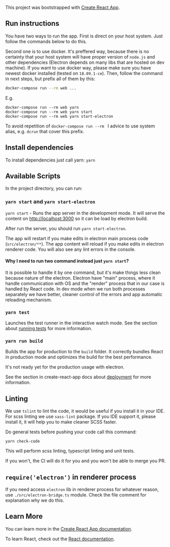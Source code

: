 This project was bootstrapped with [Create React App](https://github.com/facebook/create-react-app).

## Run instructions

You have two ways to run the app. First is direct on your host system.
Just follow the commands below to do this.

Second one is to use docker. It's preffered way, because there is no certainty
that your host system will have proper version of `node.js` and other dependencies
(Electron depends on many libs that are hosted on dev machine).
If you want to use docker way, please make sure you have newest docker installed
(tested on `18.09.1-ce`).
Then, follow the command in next steps, but prefix all of them by this:
```bash
docker-compose run --rm web ...
```

E.g.
```
docker-compose run --rm web yarn
docker-compose run --rm web yarn start
docker-compose run --rm web yarn start-electron
```

To avoid repetition of `docker-compose run --rm ` I advice to use system alias, e.g. `dcrun` that cover this prefix.

## Install dependencies

To install dependencies just call yarn: `yarn`

## Available Scripts

In the project directory, you can run:

### `yarn start` and `yarn start-electron`

`yarn start` - Runs the app server in the development mode. 
It will serve the content on [http://localhost:3000](http://localhost:3000) so it can be load by electron build.

After run the server, you should run `yarn start-electron`.

The app will restart if you make edits in electron main process code (`src/electron/**`).
The app content will reload if you make edits in electron renderer code. 
You will also see any lint errors in the console. 

#### Why I need to run two command instead just `yarn start`?
It is possible to handle it by one command, but it's make things less clean because nature of the electron.
Electron have "main" process, where it handle communication with OS and the "render" process that in our case
is handled by React code. In dev mode when we run both processes separately we have better, cleaner control of the errors
and app automatic reloading mechanism.

### `yarn test`

Launches the test runner in the interactive watch mode. 
See the section about [running tests](https://facebook.github.io/create-react-app/docs/running-tests) for more information.

### `yarn run build`

Builds the app for production to the `build` folder.
It correctly bundles React in production mode and optimizes the build for the best performance.

It's not ready yet for the production usage with electron.

See the section  in create-react-app docs about [deployment](https://facebook.github.io/create-react-app/docs/deployment) for more information.

## Linting
We use `tslint` to lint the code, it would be useful if you install it in your IDE.
For scss linting we use `sass-lint` package. If you IDE support it, please install it,
it will help you to make cleaner SCSS faster.

Do general tests before pushing your code call this command:

`yarn check-code`

This will perform scss linting, typescript linting and unit tests.

If you won't, the CI will do it for you and you won't be able to merge you PR.

## `require('electron')` in renderer process 

If you need access `electron` lib in renderer process for whatever reason, use `./src/electron-bridge.ts` module.
Check the file comment for explanation why we do this.

## Learn More

You can learn more in the [Create React App documentation](https://facebook.github.io/create-react-app/docs/getting-started).

To learn React, check out the [React documentation](https://reactjs.org/).
